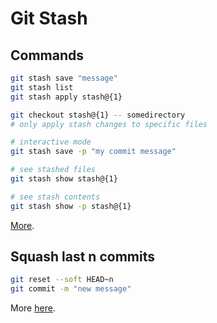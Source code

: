 # Git Stash

Commands
---

```bash
git stash save "message"
git stash list
git stash apply stash@{1}

git checkout stash@{1} -- somedirectory
# only apply stash changes to specific files

# interactive mode
git stash save -p "my commit message"

# see stashed files
git stash show stash@{1}

# see stash contents
git stash show -p stash@{1}
```

[More](https://www.freecodecamp.org/news/useful-tricks-you-might-not-know-about-git-stash-e8a9490f0a1a/).

Squash last n commits
---
```bash
git reset --soft HEAD~n
git commit -m "new message"
```

More [here](https://stackoverflow.com/questions/5189560/squash-my-last-x-commits-together-using-git/5201642#5201642).
